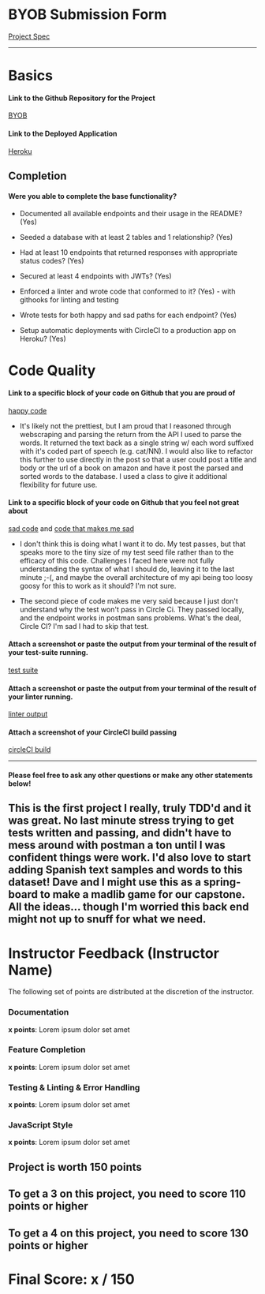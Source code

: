 # BYOB Submission Form

[Project Spec](http://frontend.turing.io/projects/build-your-own-backend.html)

------

# Basics

#### Link to the Github Repository for the Project
[BYOB](https://github.com/lauraturk/lt-byob)

#### Link to the Deployed Application
[Heroku](https://byob-madlib.herokuapp.com/)


## Completion

#### Were you able to complete the base functionality?

* Documented all available endpoints and their usage in the README?
(Yes)

* Seeded a database with at least 2 tables and 1 relationship?
(Yes)

* Had at least 10 endpoints that returned responses with appropriate status codes?
(Yes)

* Secured at least 4 endpoints with JWTs?
(Yes)

* Enforced a linter and wrote code that conformed to it?
(Yes) - with githooks for linting and testing

* Wrote tests for both happy and sad paths for each endpoint?
(Yes)

* Setup automatic deployments with CircleCI to a production app on Heroku?
(Yes)

# Code Quality

#### Link to a specific block of your code on Github that you are proud of
[happy code](https://github.com/lauraturk/lt-byob/blob/master/data/data_fetch.js)

* It's likely not the prettiest, but I am proud that I reasoned through webscraping and parsing the return from the API I used to parse the words. It returned the text back as a single string w/ each word suffixed with it's coded part of speech (e.g. cat/NN). I would also like to refactor this further to use directly in the post so that a user could post a title and body or the url of a book on amazon and have it post the parsed and sorted words to the database. I used a class to give it additional flexibility for future use.

#### Link to a specific block of your code on Github that you feel not great about
[sad code](https://github.com/lauraturk/lt-byob/blob/master/server.js#L124-L136)
and 
[code that makes me sad](https://github.com/lauraturk/lt-byob/blob/master/test/routes.spec.js#L361-L377)

* I don't think this is doing what I want it to do. My test passes, but that speaks more to the tiny size of my test seed file rather than to the efficacy of this code. Challenges I faced here were not fully understanding the syntax of what I should do, leaving it to the last minute ;-(, and maybe the overall architecture of my api being too loosy goosy for this to work as it should? I'm not sure.

* The second piece of code makes me very said because I just don't understand why the test won't pass in Circle Ci. They passed locally, and the endpoint works in postman sans problems. What's the deal, Circle CI? I'm sad I had to skip that test.

#### Attach a screenshot or paste the output from your terminal of the result of your test-suite running.

[test suite](http://i.imgur.com/LBzugc0.png)

#### Attach a screenshot or paste the output from your terminal of the result of your linter running.

[linter output](http://i.imgur.com/FRa5xyW.png)

#### Attach a screenshot of your CircleCI build passing

[circleCI build](http://i.imgur.com/Y64ooEF.png)

-----

#### Please feel free to ask any other questions or make any other statements below!

This is the first project I really, truly TDD'd and it was great. No last minute stress trying to get tests written and passing, and didn't have to mess around with postman a ton until I was confident things were work. I'd also love to start adding Spanish text samples and words to this dataset! Dave and I might use this as a spring-board to make a madlib game for our capstone. All the ideas... though I'm worried this back end might not up to snuff for what we need.
-----


# Instructor Feedback (Instructor Name)

The following set of points are distributed at the discretion of the instructor.

### Documentation

**x points**: Lorem ipsum dolor set amet

### Feature Completion

**x points**: Lorem ipsum dolor set amet

### Testing & Linting & Error Handling

**x points**: Lorem ipsum dolor set amet

### JavaScript Style

**x points**: Lorem ipsum dolor set amet


## Project is worth 150 points

## To get a 3 on this project, you need to score 110 points or higher
## To get a 4 on this project, you need to score 130 points or higher

# Final Score: x / 150
